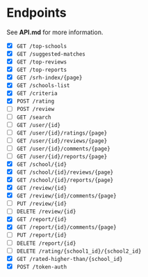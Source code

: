 # Endpoints
See **API.md** for more information.

- [x] `GET /top-schools`
- [x] `GET /suggested-matches`
- [x] `GET /top-reviews`
- [x] `GET /top-reports`
- [x] `GET /srh-index/{page}`
- [x] `GET /schools-list`
- [x] `GET /criteria`
- [x] `POST /rating`
- [ ] `POST /review`
- [ ] `GET /search`
- [ ] `GET /user/{id}`
- [ ] `GET /user/{id}/ratings/{page}`
- [ ] `GET /user/{id}/reviews/{page}`
- [ ] `GET /user/{id}/comments/{page}`
- [ ] `GET /user/{id}/reports/{page}`
- [x] `GET /school/{id}`
- [x] `GET /school/{id}/reviews/{page}`
- [x] `GET /school/{id}/reports/{page}`
- [x] `GET /review/{id}`
- [x] `GET /review/{id}/comments/{page}`
- [ ] `PUT /review/{id}`
- [ ] `DELETE /review/{id}`
- [x] `GET /report/{id}`
- [x] `GET /report/{id}/comments/{page}`
- [ ] `PUT /report/{id}`
- [ ] `DELETE /report/{id}`
- [ ] `DELETE /rating/{school1_id}/{school2_id}`
- [x] `GET /rated-higher-than/{school_id}`
- [x] `POST /token-auth`